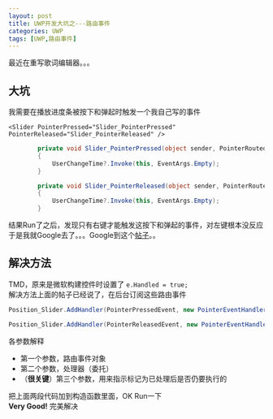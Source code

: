 ```yaml
---
layout: post
title: UWP开发大坑之---路由事件
categories: UWP
tags: [UWP,路由事件]
---
```


最近在重写歌词编辑器。。。   
    
大坑
----------------------------
     
我需要在播放进度条被按下和弹起时触发一个我自己写的事件

```XAML
<Slider PointerPressed="Slider_PointerPressed" PointerReleased="Slider_PointerReleased" />
```

```C#
        private void Slider_PointerPressed(object sender, PointerRoutedEventArgs e)
        {
            UserChangeTime?.Invoke(this, EventArgs.Empty);
        }

        private void Slider_PointerReleased(object sender, PointerRoutedEventArgs e)
        {
            UserChangeTime?.Invoke(this, EventArgs.Empty);
        }
```
结果Run了之后，发现只有右键才能触发这按下和弹起的事件，对左键根本没反应   
于是我就Google去了。。。Google到这个[帖子](http://stackoverflow.com/questions/14767020/pointerpressed-not-working-on-left-click)。。   
    
解决方法
----------------------------

TMD，原来是微软构建控件时设置了 `e.Handled = true;`  
解决方法上面的帖子已经说了，在后台订阅这些路由事件
```C#
Position_Slider.AddHandler(PointerPressedEvent, new PointerEventHandler((s, e) => UserChangeTime?.Invoke(this, EventArgs.Empty)), true);

Position_Slider.AddHandler(PointerReleasedEvent, new PointerEventHandler((s, e) => UserChangeTime?.Invoke(this, EventArgs.Empty)), true);
```

各参数解释
- 第一个参数，路由事件对象
- 第二个参数，处理器（委托）
- （**很关键**）第三个参数，用来指示标记为已处理后是否仍要执行的

把上面两段代码加到构造函数里面，OK Run一下  
**Very Good!** 完美解决
